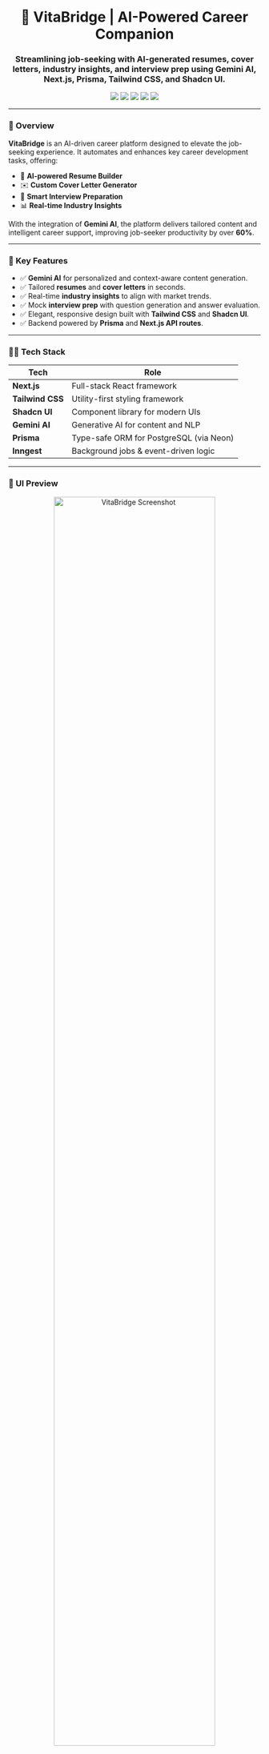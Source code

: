 <h1 align="center">🚀 VitaBridge | AI-Powered Career Companion</h1>
<h3 align="center">Streamlining job-seeking with AI-generated resumes, cover letters, industry insights, and interview prep using Gemini AI, Next.js, Prisma, Tailwind CSS, and Shadcn UI.</h3>

<p align="center">
  <img src="https://img.shields.io/badge/Framework-Next.js-000?logo=nextdotjs" />
  <img src="https://img.shields.io/badge/UI-Shadcn%20UI-blueviolet" />
  <img src="https://img.shields.io/badge/AI-Gemini%20AI-orange" />
  <img src="https://img.shields.io/badge/ORM-Prisma-green" />
  <img src="https://img.shields.io/badge/Maintainer-Krishna%20Dubey-lightgrey" />
</p>

---

<h3>📘 Overview</h3>

**VitaBridge** is an AI-driven career platform designed to elevate the job-seeking experience. It automates and enhances key career development tasks, offering:

- 📄 **AI-powered Resume Builder**
- ✉️ **Custom Cover Letter Generator**
- 🧠 **Smart Interview Preparation**
- 📊 **Real-time Industry Insights**

With the integration of **Gemini AI**, the platform delivers tailored content and intelligent career support, improving job-seeker productivity by over **60%**.

---

<h3>🎯 Key Features</h3>

- ✅ **Gemini AI** for personalized and context-aware content generation.
- ✅ Tailored **resumes** and **cover letters** in seconds.
- ✅ Real-time **industry insights** to align with market trends.
- ✅ Mock **interview prep** with question generation and answer evaluation.
- ✅ Elegant, responsive design built with **Tailwind CSS** and **Shadcn UI**.
- ✅ Backend powered by **Prisma** and **Next.js API routes**.

---

<h3>🧑‍💻 Tech Stack</h3>

| Tech         | Role                                 |
|--------------|--------------------------------------|
| **Next.js**  | Full-stack React framework           |
| **Tailwind CSS** | Utility-first styling framework     |
| **Shadcn UI** | Component library for modern UIs     |
| **Gemini AI** | Generative AI for content and NLP    |
| **Prisma**    | Type-safe ORM for PostgreSQL (via Neon) |
| **Inngest**   | Background jobs & event-driven logic |

---

<h3>📸 UI Preview</h3>

<p align="center">
  <img src="https://via.placeholder.com/800x400?text=VitaBridge+UI+Preview" alt="VitaBridge Screenshot" width="80%" />
</p>

---

<h3>⚙️ Setup Instructions</h3>

```bash
# 1. Clone the repository
git clone https://github.com/your-username/vitabridge.git
cd vitabridge

# 2. Install dependencies
npm install

# 3. Configure environment variables
cp .env.example .env
# Add your Gemini API keys, database URL, etc.

# 4. Run the app
npm run dev
